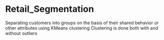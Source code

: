 # Retail_Segmentation
Separating customers into groups on the basis of their shared behavior or other attributes using KMeans clustering
Clustering is done both with and without outliers

